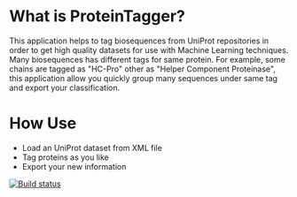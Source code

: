 # What is ProteinTagger?
This application helps to tag biosequences from UniProt repositories in order to get high quality datasets for use with Machine Learning techniques. Many biosequences has different tags for same protein. For example, some chains are tagged as "HC-Pro" other as "Helper Component Proteinase", this application allow you quickly group many sequences under same tag and export your classification.

# How Use
- Load an UniProt dataset from XML file
- Tag proteins as you like
- Export your new information

[![Build status](https://ci.appveyor.com/api/projects/status/wvo7nd48iqmtpaev?svg=true)](https://ci.appveyor.com/project/jairov4/proteintagger)
